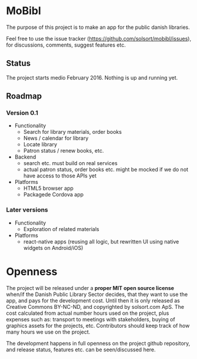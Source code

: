 # MoBibl

The purpose of this project is to make an app for the public danish libraries. 

Feel free to use the issue tracker (https://github.com/solsort/mobibl/issues), for discussions, comments, suggest features etc.

## Status

The project starts medio February 2016. Nothing is up and running yet.

## Roadmap
### Version 0.1

- Functionality
    - Search for library materials, order books
    - News / calendar for library
    - Locate library
    - Patron status / renew books, etc.
- Backend
    - search etc. must build on real services
    - actual patron status, order books etc. might be mocked if we do not have access to those APIs yet
- Platforms
    - HTML5 browser app
    - Packagede Cordova app

### Later versions

- Functionality
    - Exploration of related materials
- Platforms
    - react-native apps (reusing all logic, but rewritten UI using native widgets on Android/iOS)

# Openness

The project will be released under a **proper MIT open source license** when/if the Danish Public Library Sector decides, that they want to use the app, and pays for the development cost. Until then it is only released as Creative Commons BY-NC-ND, and copyrighted by solsort.com ApS. The cost calculated from actual number hours used on the project, plus expenses such as: transport to meetings with stakeholders, buying of graphics assets for the projects, etc. Contributors should keep track of how many hours we use on the project. 

The development happens in full openness on the project github repository, and release status, features etc. can be seen/discussed here.
